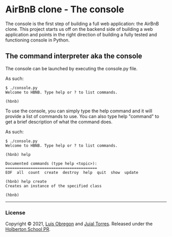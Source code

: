 # AirBnB clone - The console

The console is the first step of building
a full web application: the AirBnB clone.
This project starts us off on the backend side
of building a web application and points in the
right direction of building a fully tested and functioning
console in Python.


## The command interpreter aka the console

The console can be launched by executing the console.py file.

As such:
```
$ ./console.py
Welcome to HBNB. Type help or ? to list commands.

(hbnb) 
```
To use the console, you can simply type the help command
and it will provide a list of commands to use. You can also type
help "command" to get a brief description of what the command does.

As such:
```
$ ./console.py
Welcome to HBNB. Type help or ? to list commands.

(hbnb) help

Documented commands (type help <topic>):
========================================
EOF  all  count  create  destroy  help  quit  show  update

(hbnb) help create
Creates an instance of the specified class

(hbnb) 
```
---
### License

Copyright © 2021, [Luis Obregon](https://github.com/luisobregon21) and [Juial Torres](https://github.com/jtorres122).
Released under the [Holberton School PR](LICENSE).
